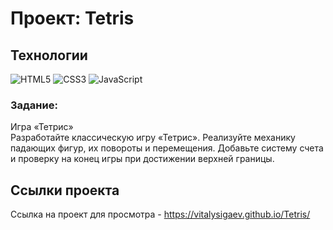 
# Проект: Tetris


## Технологии
![HTML5](https://img.shields.io/badge/-HTML5-e34f26?logo=html5&logoColor=white)
![CSS3](https://img.shields.io/badge/-CSS3-1572b6?logo=css3&logoColor=white)
![JavaScript](https://img.shields.io/badge/-JavaScript-f7df1e?logo=javaScript&logoColor=black)

### Задание:
Игра «Тетрис» <br/>
Разработайте классическую игру «Тетрис». 
Реализуйте механику падающих фигур, их повороты и перемещения.
Добавьте систему счета и проверку на конец игры при достижении верхней границы.



## Ссылки проекта
Ссылка на проект для просмотра - https://vitalysigaev.github.io/Tetris/
